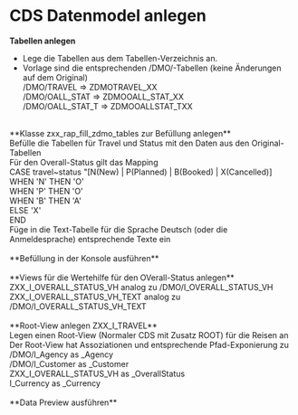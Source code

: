 # CDS Datenmodel anlegen

**Tabellen anlegen**<br>
  - Lege die Tabellen aus dem Tabellen-Verzeichnis an.<br>
  - Vorlage sind die entsprechenden /DMO/-Tabellen (keine Änderungen auf dem Original)  <br>
    /DMO/TRAVEL => ZDMOTRAVEL_XX  <br>
    /DMO/OALL_STAT => ZDMOOALL_STAT_XX  <br>
    /DMO/OALL_STAT_T => ZDMOOALLSTAT_TXX  <br>
  <br>
**Klasse zxx_rap_fill_zdmo_tables zur Befüllung anlegen**<br>
  Befülle die Tabellen für Travel und Status mit den Daten aus den Original-Tabellen  <br>
  Für den Overall-Status gilt das Mapping  <br>
            CASE travel~status    "[N(New) | P(Planned) | B(Booked) | X(Cancelled)]  <br>
              WHEN 'N' THEN 'O'  <br>
              WHEN 'P' THEN 'O'  <br>
              WHEN 'B' THEN 'A'  <br>
              ELSE 'X'  <br>
            END    <br>
  Füge in die Text-Tabelle für die Sprache Deutsch (oder die Anmeldesprache) entsprechende Texte ein  <br>
  <br>
**Befüllung in der Konsole ausführen**<br>
<br>
**Views für die Wertehilfe für den OVerall-Status anlegen**  <br>
  ZXX_I_OVERALL_STATUS_VH analog zu /DMO/I_OVERALL_STATUS_VH  <br>
  ZXX_I_OVERALL_STATUS_VH_TEXT analog zu /DMO/I_OVERALL_STATUS_VH_TEXT  <br>
<br>
**Root-View anlegen ZXX_I_TRAVEL**  <br>
  Legen einen Root-View (Normaler CDS mit Zusatz ROOT) für die Reisen an  <br>
  Der Root-View hat Assoziationen und entsprechende Pfad-Exponierung zu  <br>
  /DMO/I_Agency            as _Agency  <br>
  /DMO/I_Customer          as _Customer  <br>
  ZXX_I_OVERALL_STATUS_VH as _OverallStatus  <br>
  I_Currency               as _Currency  <br>
  <br>
**Data Preview ausführen**<br>
  
